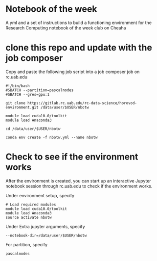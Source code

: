 # Notebook of the week 

A yml and a set of instructions to build a functioning environment for the Research Computing notebook of the week club on Cheaha

# clone this repo and update with the job composer

Copy and paste the following job script into a job composer job on rc.uab.edu

```
#!/bin/bash
#SBATCH --partition=pascalnodes
#SBATCH --gres=gpu:1

git clone https://gitlab.rc.uab.edu/rc-data-science/horovod-environment.git /data/user/$USER/nbotw

module load cuda10.0/toolkit
module load Anaconda3

cd /data/user/$USER/nbotw

conda env create -f nbotw.yml --name nbotw

```

# Check to see if the environment works

After the environment is created, you can start up an interactive Jupyter notebook session through rc.uab.edu to check if the environment works.

Under environment setup, specify

```
# Load required modules
module load cuda10.0/toolkit
module load Anaconda3
source activate nbotw

```

Under Extra jupyter arguments, specify

```
--notebook-dir=/data/user/$USER/nbotw
```

For partition, specify

```
pascalnodes
```
